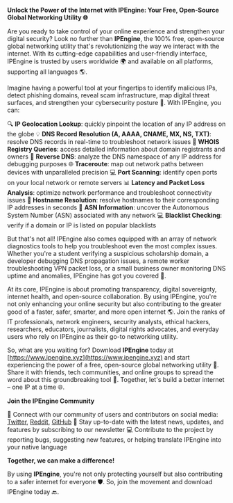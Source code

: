 **Unlock the Power of the Internet with IPEngine: Your Free, Open-Source Global Networking Utility 🌐**

Are you ready to take control of your online experience and strengthen your digital security? Look no further than **IPEngine**, the 100% free, open-source global networking utility that's revolutionizing the way we interact with the internet. With its cutting-edge capabilities and user-friendly interface, IPEngine is trusted by users worldwide 🌍 and available on all platforms, supporting all languages 🌎.

Imagine having a powerful tool at your fingertips to identify malicious IPs, detect phishing domains, reveal scam infrastructure, map digital threat surfaces, and strengthen your cybersecurity posture 🔐. With IPEngine, you can:

🔍 **IP Geolocation Lookup**: quickly pinpoint the location of any IP address on the globe
💡 **DNS Record Resolution (A, AAAA, CNAME, MX, NS, TXT)**: resolve DNS records in real-time to troubleshoot network issues
🔑 **WHOIS Registry Queries**: access detailed information about domain registrants and owners
🚀 **Reverse DNS**: analyze the DNS namespace of any IP address for debugging purposes
🌐 **Traceroute**: map out network paths between devices with unparalleled precision
💻 **Port Scanning**: identify open ports on your local network or remote servers
📊 **Latency and Packet Loss Analysis**: optimize network performance and troubleshoot connectivity issues
👀 **Hostname Resolution**: resolve hostnames to their corresponding IP addresses in seconds
🚨 **ASN Information**: uncover the Autonomous System Number (ASN) associated with any network
💻 **Blacklist Checking**: verify if a domain or IP is listed on popular blacklists

But that's not all! IPEngine also comes equipped with an array of network diagnostics tools to help you troubleshoot even the most complex issues. Whether you're a student verifying a suspicious scholarship domain, a developer debugging DNS propagation issues, a remote worker troubleshooting VPN packet loss, or a small business owner monitoring DNS uptime and anomalies, IPEngine has got you covered 🚀.

At its core, IPEngine is about promoting transparency, digital sovereignty, internet health, and open-source collaboration. By using IPEngine, you're not only enhancing your online security but also contributing to the greater good of a faster, safer, smarter, and more open internet 🌎. Join the ranks of IT professionals, network engineers, security analysts, ethical hackers, researchers, educators, journalists, digital rights advocates, and everyday users who rely on IPEngine as their go-to networking utility.

So, what are you waiting for? Download **IPEngine** today at [https://www.ipengine.xyz](https://www.ipengine.xyz) and start experiencing the power of a free, open-source global networking utility 📡. Share it with friends, tech communities, and online groups to spread the word about this groundbreaking tool 🔗. Together, let's build a better internet – one IP at a time 🌐.

**Join the IPEngine Community**

💬 Connect with our community of users and contributors on social media: [Twitter](https://twitter.com/ipengine_xyz), [Reddit](https://www.reddit.com/r/IPEngine/), [GitHub](https://github.com/ipengine)
📢 Stay up-to-date with the latest news, updates, and features by subscribing to our newsletter
💻 Contribute to the project by reporting bugs, suggesting new features, or helping translate IPEngine into your native language

**Together, we can make a difference!**

By using **IPEngine**, you're not only protecting yourself but also contributing to a safer internet for everyone 🛡️. So, join the movement and download IPEngine today 🔙.